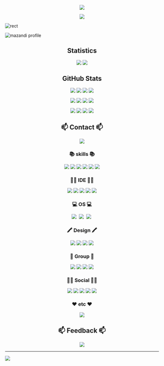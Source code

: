 <p align='center'>
    <img src="https://capsule-render.vercel.app/api?type=waving&color=auto&height=300&section=header&text=welcome%20&fontSize=80&animation=fadeIn&fontAlignY=38&desc=Heeju's%20GitHub%20Profile&descAlignY=51&descAlign=62"/>
</p>

<p align='center'>
    <img src="https://capsule-render.vercel.app/api?type=venom&height=200&text=I%20am%20heeju.&fontSize=70&color=0:8871e5,100:b678c4&stroke=b678c4"/>
</p>


![rect](https://capsule-render.vercel.app/api?type=rect&color=gradient&text=%20%20RECT%20%20&fontAlign=30&fontSize=30&textBg=true&desc=Use%20%27textBg%27%20to%20highlight%20%27text%27&descAlign=60&descAlignY=50)

![mazandi profile](http://mazandi.herokuapp.com/api?handle=djs100201)


<!-- GIT Design :
    https://github.com/anuraghazra/github-readme-stats?tab=readme-ov-file#themes
    https://github.com/Ileriayo/markdown-badges?tab=readme-ov-file
    https://github.com/kyechan99/capsule-render/blob/master/README.md
    https://simpleicons.org/
    https://github.com/mazassumnida/mazandi
    -->

<!--Theme data :
    https://github.com/anuraghazra/github-readme-stats/blob/master/themes/README.md -->
<div align="center">
<h2>Statistics</h2>
</div>
</p>
<p align="center">
  <img src="https://github-readme-stats.vercel.app/api?username=YiHeeJu&theme=aura_dark"/>
  <img src="https://github-readme-stats.vercel.app/api/top-langs/?username=YiHeeJu&theme=rose"/>
</p>

<div align="center">
<h2>GitHub Stats</h2>
</div>

<p align="center">
  <img src="https://img.shields.io/github/forks/YiHeeJu/YiHeeJu.svg"/>
  <img src="https://img.shields.io/github/stars/YiHeeJu/YiHeeJu.svg"/>
  <img src="https://img.shields.io/github/watchers/YiHeeJu/YiHeeJu/v1.0.0.svg"/>
  <img src="https://img.shields.io/github/followers/YiHeeJu.svg?style=social&label=Follow&maxAge=2592000"/>
</p>
<p align="center">
  <img src="https://img.shields.io/github/license/YiHeeJu/YiHeeJu.svg"/>
  <img src="https://img.shields.io/github/release/YiHeeJu/YiHeeJu.svg"/>
  <img src="https://img.shields.io/github/commits-since/YiHeeJu/YiHeeJu/v1.0.0.svg"/>
  <img src="https://img.shields.io/github/downloads/YiHeeJu/YiHeeJu/total.svg"/>
</p>
</p>
<p align="center">
  <img src="https://img.shields.io/github/issues/iHeeJu/YiHeeJu.svg"/>
  <img src="https://img.shields.io/github/issues-closed/YiHeeJu/YiHeeJu.svg"/>
  <img src="https://img.shields.io/github/issues-pr/YiHeeJu/YiHeeJu.svg"/>
  <img src="https://img.shields.io/github/issues-pr-closed/YiHeeJu/YiHeeJu.svg"/>



<div align="center">
<h2>📫 Contact 📫</h2>
</div>
<p align="center">
  <a href="mailto:yiheeju0330@gmail.com"><img src="https://img.shields.io/badge/mail-d14836?style=flat-square&logo=Gmail&logoColor=white&link=yiheeju0330@gmail.com"/></a>
</p>

<h3 align="center"> 📚 skills 📚 </h3>
<p align="center">
  <img src="https://img.shields.io/badge/python-3670A0?style=for-the-badge&logo=python&logoColor=ffdd54"/>
  <img src="https://img.shields.io/badge/Keras-%23D00000.svg?style=for-the-badge&logo=Keras&logoColor=white"/>
  <img src="https://img.shields.io/badge/pandas-%23150458.svg?style=for-the-badge&logo=pandas&logoColor=white"/>
  <img src="https://img.shields.io/badge/numpy-%23013243.svg?style=for-the-badge&logo=numpy&logoColor=white"/>
  <img src="https://img.shields.io/badge/scikit--learn-%23F7931E.svg?style=for-the-badge&logo=scikit-learn&logoColor=white"/>
  <img src="https://img.shields.io/badge/TensorFlow-%23FF6F00.svg?style=for-the-badge&logo=TensorFlow&logoColor=white"/>
</p>

<h3 align="center"> 👩‍💻 IDE 👩‍💻 </h3>
<p align="center">
  <img src="https://img.shields.io/badge/Visual_Studio_Code-0078D4?style=for-the-badge&logo=visual%20studio%20code&logoColor=white"/>
  <img src="https://img.shields.io/badge/Visual_Studio-5C2D91?style=for-the-badge&logo=visual%20studio&logoColor=white"/>
  <img src="https://img.shields.io/badge/Colab-F9AB00?style=for-the-badge&logo=googlecolab&color=525252"/>
  <img src="https://img.shields.io/badge/RStudio-75AADB?style=for-the-badge&logo=RStudio&logoColor=white"/>
  <img src="https://img.shields.io/badge/VIM-%2311AB00.svg?&style=for-the-badge&logo=vim&logoColor=white"/>
</p>

<h3 align="center"> 💻 OS 💻 </h3>
<p align="center">
  <img src="https://img.shields.io/badge/Windows-0078D6?style=for-the-badge&logo=windows&logoColor=white&link=yiheeju0330@gmail.com"/></a>&nbsp
  <img src="https://img.shields.io/badge/WSL-0a97f5?style=for-the-badge&logo=linux&logoColor=white&link=yiheeju0330@gmail.com"/></a>&nbsp
  <img src="https://img.shields.io/badge/Ubuntu-E95420?style=for-the-badge&logo=ubuntu&logoColor=white&link=yiheeju0330@gmail.com"/></a>&nbsp
</p>

<h3 align="center"> 🖍 Design 🖍 </h3>
<p align="center">
  <img src="https://img.shields.io/badge/Adobe%20Illustrator-FF9A00?style=for-the-badge&logo=adobe%20illustrator&logoColor=white"/>
  <img src="https://img.shields.io/badge/Adobe%20Photoshop-31A8FF?style=for-the-badge&logo=Adobe%20Photoshop&logoColor=black"/>
  <img src="https://img.shields.io/badge/Canva-%2300C4CC.svg?&style=for-the-badge&logo=Canva&logoColor=white"/>
  <img src="https://img.shields.io/badge/Figma-F24E1E?style=for-the-badge&logo=figma&logoColor=white"/>
</p>

<h3 align="center"> 🤜 Group 🤛 </h3>
<p align="center">
  <a href="mailto:yiheeju0330@gmail.com"><img src="https://img.shields.io/badge/Discord-7289DA?style=for-the-badge&logo=discord&logoColor=white&link=yiheeju0330@gmail.com"/></a>
  <a href="mailto:yiheeju0330@gmail.com"><img src="	https://img.shields.io/badge/Zoom-2D8CFF?style=for-the-badge&logo=zoom&logoColor=white&link=yiheeju0330@gmail.com"/></a>
  <a href="mailto:yiheeju0330@gmail.com"><img src="https://img.shields.io/badge/Google-4285F4?logo=google&logoColor=fff&style=for-the-badge&link=yiheeju0330@gmail.com"/></a>
  <a href="mailto:yiheeju0330@gmail.com"><img src="https://img.shields.io/badge/Slack-4A154B?style=for-the-badge&logo=slack&logoColor=white&link=yiheeju0330@gmail.com"/></a>
</p>

<h3 align="center"> 🧜‍♀️ Social 🧜‍♀️ </h3>
<p align="center">
  <a href="mailto:yiheeju0330@gmail.com"><img src="https://img.shields.io/badge/kakaotalk-ffcd00.svg?style=for-the-badge&logo=kakaotalk&logoColor=000000&link=yiheeju0330@gmail.com"/></a>
  <a href="mailto:yiheeju0330@gmail.com"><img src="https://img.shields.io/badge/GitHub-100000?style=for-the-badge&logo=github&logoColor=white&link=yiheeju0330@gmail.com"/></a>
  <a href="mailto:yiheeju0330@gmail.com"><img src="https://img.shields.io/badge/Instagram-E4405F?style=for-the-badge&logo=instagram&logoColor=white&link=yiheeju0330@gmail.com"/></a>
  <a href="mailto:yiheeju0330@gmail.com"><img src="https://img.shields.io/badge/LinkedIn-0077B5?style=for-the-badge&logo=linkedin&logoColor=white&link=yiheeju0330@gmail.com"/></a>
  <a href="mailto:yiheeju0330@gmail.com"><img src="https://img.shields.io/badge/Facebook-1877F2?style=for-the-badge&logo=facebook&logoColor=white&link=yiheeju0330@gmail.com"/></a>
</p>

<h3 align="center"> ❤️ etc ❤️ </h3>
<p align="center">
  <img src='https://img.shields.io/badge/Notion-000000?style=for-the-badge&logo=notion&logoColor=white'>
</p>


<div align="center">
<h2>📫 Feedback 📫</h2>
</div>
<p align="center">
  <img src="https://img.shields.io/badge/Ask%20me-anything-1abc9c.svg"/>
</p>




---
![](./profile-3d-contrib/profile-gitblock.svg)
